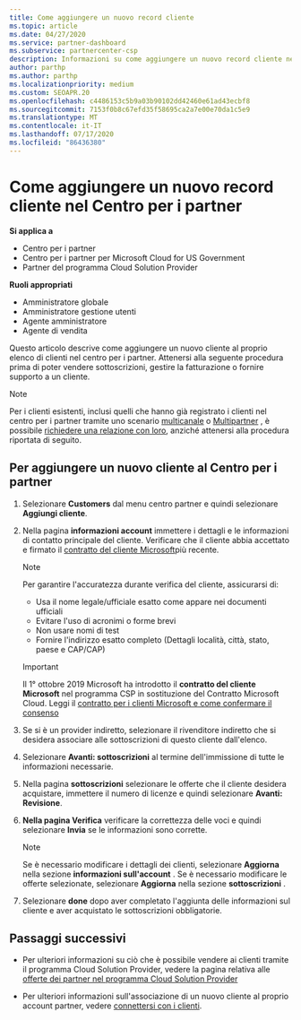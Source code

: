 ```yaml
---
title: Come aggiungere un nuovo record cliente
ms.topic: article
ms.date: 04/27/2020
ms.service: partner-dashboard
ms.subservice: partnercenter-csp
description: Informazioni su come aggiungere un nuovo record cliente nel centro per i partner. È quindi possibile vendere le sottoscrizioni dei clienti, gestire la fatturazione o fornire supporto tecnico.
author: parthp
ms.author: parthp
ms.localizationpriority: medium
ms.custom: SEOAPR.20
ms.openlocfilehash: c4486153c5b9a03b90102dd42460e61ad43ecbf8
ms.sourcegitcommit: 7153f0b8c67efd35f58695ca2a7e00e70da1c5e9
ms.translationtype: MT
ms.contentlocale: it-IT
ms.lasthandoff: 07/17/2020
ms.locfileid: "86436380"
---
```

# <a name="how-to-add-a-new-customer-record-in-partner-center"></a>Come aggiungere un nuovo record cliente nel Centro per i partner

**Si applica a**

- Centro per i partner
- Centro per i partner per Microsoft Cloud for US Government
- Partner del programma Cloud Solution Provider

**Ruoli appropriati**

- Amministratore globale
- Amministratore gestione utenti
- Agente amministratore
- Agente di vendita

Questo articolo descrive come aggiungere un nuovo cliente al proprio elenco di clienti nel centro per i partner. Attenersi alla seguente procedura prima di poter vendere sottoscrizioni, gestire la fatturazione o fornire supporto a un cliente.

>[!NOTE]
>Per i clienti esistenti, inclusi quelli che hanno già registrato i clienti nel centro per i partner tramite uno scenario [multicanale](multichannel.md) o [Multipartner](multipartner.md) , è possibile [richiedere una relazione con loro](request-a-relationship-with-a-customer.md), anziché attenersi alla procedura riportata di seguito.

## <a name="to-add-a-new-customer-in-partner-center"></a>Per aggiungere un nuovo cliente al Centro per i partner

1. Selezionare **Customers** dal menu centro partner e quindi selezionare **Aggiungi cliente**.

2. Nella pagina **informazioni account** immettere i dettagli e le informazioni di contatto principale del cliente. Verificare che il cliente abbia accettato e firmato il [contratto del cliente Microsoft](agreements.md)più recente.

   >[!NOTE]
   >
   >Per garantire l'accuratezza durante verifica del cliente, assicurarsi di:
   >
   >- Usa il nome legale/ufficiale esatto come appare nei documenti ufficiali
   >- Evitare l'uso di acronimi o forme brevi
   >- Non usare nomi di test
   >- Fornire l'indirizzo esatto completo (Dettagli località, città, stato, paese e CAP/CAP)

   >[!IMPORTANT]
   > Il 1° ottobre 2019 Microsoft ha introdotto il **contratto del cliente Microsoft** nel programma CSP in sostituzione del Contratto Microsoft Cloud. Leggi il [contratto per i clienti Microsoft e come confermare il consenso](confirm-customer-agreement.md)
  
3. Se si è un provider indiretto, selezionare il rivenditore indiretto che si desidera associare alle sottoscrizioni di questo cliente dall'elenco.

4. Selezionare **Avanti: sottoscrizioni** al termine dell'immissione di tutte le informazioni necessarie.

5. Nella pagina **sottoscrizioni** selezionare le offerte che il cliente desidera acquistare, immettere il numero di licenze e quindi selezionare **Avanti: Revisione**.

6. **Nella pagina Verifica** verificare la correttezza delle voci e quindi selezionare **Invia** se le informazioni sono corrette.

   >[!NOTE]
   >Se è necessario modificare i dettagli dei clienti, selezionare **Aggiorna** nella sezione **informazioni sull'account** . Se è necessario modificare le offerte selezionate, selezionare **Aggiorna** nella sezione **sottoscrizioni** .

7. Selezionare **done** dopo aver completato l'aggiunta delle informazioni sul cliente e aver acquistato le sottoscrizioni obbligatorie.

## <a name="next-steps"></a>Passaggi successivi

- Per ulteriori informazioni su ciò che è possibile vendere ai clienti tramite il programma Cloud Solution Provider, vedere la pagina relativa alle [offerte dei partner nel programma Cloud Solution Provider](csp-offers.md)

- Per ulteriori informazioni sull'associazione di un nuovo cliente al proprio account partner, vedere [connettersi con i clienti](customer-accounts.md).
